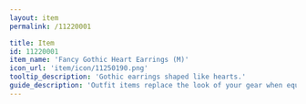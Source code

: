 ```yaml
---
layout: item
permalink: /11220001

title: Item
id: 11220001
item_name: 'Fancy Gothic Heart Earrings (M)'
icon_url: 'item/icon/11250190.png'
tooltip_description: 'Gothic earrings shaped like hearts.'
guide_description: 'Outfit items replace the look of your gear when equipped.'
---
```

